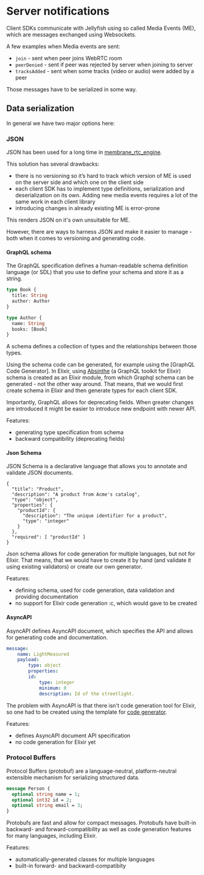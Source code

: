 # Server notifications

Client SDKs communicate with Jellyfish using so called Media Events (ME), which are messages exchanged using Websockets.

A few examples when Media events are sent:
* `join` - sent when peer joins WebRTC room
* `peerDenied` - sent if peer was rejected by server when joining to server
* `tracksAdded` - sent when some tracks (video or audio) were added by a peer

Those messages have to be serialized in some way.

## Data serialization

In general we have two major options here:

### JSON

JSON has been used for a long time in [membrane_rtc_engine](https://github.com/jellyfish-dev/membrane_rtc_engine).

This solution has several drawbacks:
* there is no versioning so it’s hard to track which version of ME is used on the server side and which one on the client side
* each client SDK has to implement type definitions, serialization and deserialization on its own. Adding new media events requires a lot of the same work in each client library
* introducing changes in already existing ME is error-prone

This renders JSON on it's own unsuitable for ME.

However, there are ways to harness JSON and make it easier to manage - both when it comes to versioning and generating code.

#### GraphQL schema

The GraphQL specification defines a human-readable schema definition language (or SDL) that you use to define your schema and store it as a string.


```graphql
type Book {
  title: String
  author: Author
}

type Author {
  name: String
  books: [Book]
}
```

A schema defines a collection of types and the relationships between those types.

Using the schema code can be generated, for example using the [GraphQL Code Generator].
In Elixir, using [Absinthe](https://hexdocs.pm/absinthe/overview.html) (a GraphQL toolkit for Elixir) schema is created as an Elixir module, from which Graphql schema can be generated - not the other way around.
That means, that we would first create schema in Elixir and then generate types for each client SDK.

Importantly, GraphQL allows for deprecating fields. When greater changes are introduced it might be easier to introduce new endpoint with newer API.

Features:
- generating type specification from schema
- backward compatibility (deprecating fields)

#### Json Schema

JSON Schema is a declarative language that allows you to annotate and validate JSON documents.

```
{
  "title": "Product",
  "description": "A product from Acme's catalog",
  "type": "object",
  "properties": {
    "productId": {
      "description": "The unique identifier for a product",
      "type": "integer"
    }
  },
  "required": [ "productId" ]
}
```

Json schema allows for code generation for multiple languages, but not for Elixir.
That means, that we would have to create it by hand (and validate it using existing validators) or create our own generator.

Features:
- defining schema, used for code generation, data validation and providing documentation
- no support for Elixir code generation :c, which would gave to be created

#### AsyncAPI

AsyncAPI defines AsyncAPI document, which specifies the API and allows for generating code and documentation. 

```yaml
message:
    name: LightMeasured
    payload:
        type: object
        properties:
        id:
            type: integer
            minimum: 0
            description: Id of the streetlight.
```    

The problem with AsyncAPI is that there isn't code generation tool for Elixir, so one had to be created using the template for [code generator](https://github.com/asyncapi/generator/blob/master/docs/index.md).

Features:
- defines AsyncAPI document API specification
- no code generation for Elixir yet

### Protocol Buffers

Protocol Buffers (protobuf) are a language-neutral, platform-neutral extensible mechanism for serializing structured data.

```proto
message Person {
  optional string name = 1;
  optional int32 id = 2;
  optional string email = 3;
}
```

Protobufs are fast and allow for compact messages. 
Protobufs have built-in backward- and forward-compatibility as well as code generation features
for many languages, including Elixir.

Features:
- automatically-generated classes for multiple languages
- built-in forward- and backward-compatibity
